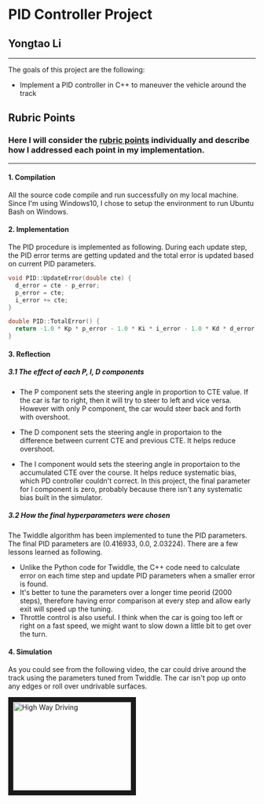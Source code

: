 # **PID Controller Project**

## Yongtao Li

---

The goals of this project are the following:

* Implement a PID controller in C++ to maneuver the vehicle around the track

## Rubric Points
### Here I will consider the [rubric points](https://review.udacity.com/#!/rubrics/1972/view) individually and describe how I addressed each point in my implementation.

---

#### 1. Compilation

All the source code compile and run successfully on my local machine. Since I'm using Windows10, I chose to setup the environment to run Ubuntu Bash on Windows.

#### 2. Implementation

The PID procedure is implemented as following. During each update step, the PID error terms are getting updated and the total error is updated based on current PID parameters.

```C
void PID::UpdateError(double cte) {
  d_error = cte - p_error;
  p_error = cte;
  i_error += cte;
}

double PID::TotalError() {
  return -1.0 * Kp * p_error - 1.0 * Ki * i_error - 1.0 * Kd * d_error;
}
```

#### 3. Reflection

##### 3.1 The effect of each P, I, D components

* The P component sets the steering angle in proportion to CTE value. If the car is far to right, then it will try to steer to left and vice versa. However with only P component, the car would steer back and forth with overshoot.

* The D component sets the steering angle in proportaion to the difference between current CTE and previous CTE. It helps reduce overshoot.

* The I component would sets the steering angle in proportaion to the accumulated CTE over the course. It helps reduce systematic bias, which PD controller couldn't correct. In this project, the final parameter for I component is zero, probably because there isn't any systematic bias built in the simulator.

##### 3.2 How the final hyperparameters were chosen

The Twiddle algorithm has been implemented to tune the PID parameters. The final PID parameters are (0.416933, 0.0, 2.03224). There are a few lessons learned as following.

* Unlike the Python code for Twiddle, the C++ code need to calculate error on each time step and update PID parameters when a smaller error is found.
* It's better to tune the parameters over a longer time peorid (2000 steps), therefore having error comparison at every step and allow early exit will speed up the tuning.
* Throttle control is also useful. I think when the car is going too left or right on a fast speed, we might want to slow down a little bit to get over the turn.

#### 4. Simulation

As you could see from the following video, the car could drive around the track using the parameters tuned from Twiddle. The car isn't pop up onto any edges or roll over undrivable surfaces.

<a href="https://youtu.be/0_3L46O5N8g
" target="_blank"><img src="http://img.youtube.com/vi/0_3L46O5N8g/0.jpg" 
alt="High Way Driving" width="240" height="180" border="10" /></a>

